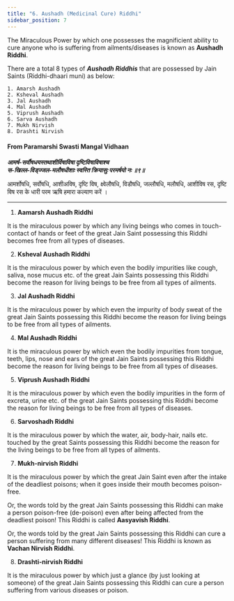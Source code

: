 ```yaml
---
title: "6. Aushadh (Medicinal Cure) Riddhi"
sidebar_position: 7
---
```


The Miraculous Power by which one possesses the magnificient ability to cure anyone who is suffering from ailments/diseases is known as **Aushadh Riddhi**. 

There are a total 8 types of ***Aushadh Riddhis*** that are possessed by Jain Saints (Riddhi-dhaari muni) as below:
    
    1. Amarsh Aushadh
    2. Ksheval Aushadh
    3. Jal Aushadh
    4. Mal Aushadh
    5. Viprush Aushadh
    6. Sarva Aushadh
    7. Mukh Nirvish
    8. Drashti Nirvish

#### From Paramarshi Swasti Mangal Vidhaan 

***आमर्ष-सर्वौषधयस्तथाशीर्विषाविषा दृष्टिविषाविषाश्च*** <br/>
***स-खिल्ल-विड्ज्जल-मलौषधीशाः स्वस्ति क्रियासुः परमर्षयो नः ॥९॥*** <br/>

आमर्शोषधि, सर्वोषधि, आशीअविष, दृष्टि विष, क्ष्वेलौषधि, विडौषधि, जल्लौषधि, मलौषधि, आशीविष रस, दृष्टि विष रस के धारी परम ऋषि हमारा कल्याण करें । 

---

1. **Aamarsh Aushadh Riddhi**

It is the miraculous power by which any living beings who comes in touch-contact of hands or feet of the great Jain Saint possessing this Riddhi becomes free from all types of diseases. 

2. **Ksheval Aushadh Riddhi**

It is the miraculous power by which even the bodily impurities like cough, saliva, nose mucus etc. of the great Jain Saints possessing this Riddhi become the reason for living beings to be free from all types of ailments.

3. **Jal Aushadh Riddhi**

It is the miraculous power by which even the impurity of body sweat of the great Jain Saints possessing this Riddhi become the reason for living beings to be free from all types of ailments.

4. **Mal Aushadh Riddhi**

It is the miraculous power by which even the bodily impurities from tongue, teeth, lips, nose and ears of the great Jain Saints possessing this Riddhi become the reason for living beings to be free from all types of diseases.

5. **Viprush Aushadh Riddhi**

It is the miraculous power by which even the bodily impurities in the form of excreta, urine etc. of the great Jain Saints possessing this Riddhi become the reason for living beings to be free from all types of diseases.

6. **Sarvoshadh Riddhi**

It is the miraculous power by which the water, air, body-hair, nails etc. touched by the great Saints possessing this Riddhi become the reason for the living beings to be free from all types of ailments.

7. **Mukh-nirvish Riddhi**

It is the miraculous power by which the great Jain Saint even after the intake of the deadliest poisons; when it goes inside their mouth becomes poison-free.

Or, the words told by the great Jain Saints possessing this Riddhi can make a person poison-free (de-poison) even after being affected from the deadliest poison! This Riddhi is called **Aasyavish Riddhi**.

Or, the words told by the great Jain Saints possessing this Riddhi can cure a person suffering from many different diseases! This Riddhi is known as **Vachan Nirvish Riddhi**.

8. **Drashti-nirvish Riddhi**

It is the miraculous power by which just a glance (by just looking at someone) of the great Jain Saints possessing this Riddhi can cure a person suffering from various diseases or poison.

